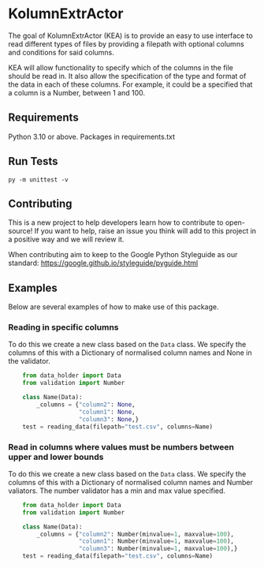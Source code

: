# KolumnExtrActor

The goal of KolumnExtrActor (KEA) is to provide an easy to use interface to read different types of files by providing a filepath with optional columns and conditions for
said columns.

KEA will allow functionality to specify which of the columns in the file should be read in. It also allow the specification of the type and format of the data in each of these columns. For example, it could be a specified that a column is a Number, between 1 and 100.

## Requirements

Python 3.10 or above.
Packages in requirements.txt

## Run Tests

	py -m unittest -v

## Contributing

This is a new project to help developers learn how to contribute to open-source! If you want to help, raise an issue you think will add to this project in a positive way and we will review it.

When contributing aim to keep to the Google Python Styleguide as our standard: https://google.github.io/styleguide/pyguide.html

## Examples

Below are several examples of how to make use of this package.

### Reading in specific columns
To do this we create a new class based on the `Data` class. We specify the columns of this with a Dictionary of normalised column names and None in the validator.
```python
    from data_holder import Data
    from validation import Number

    class Name(Data):
        _columns = {"column2": None,
                    "column1": None,
                    "column3": None,}
    test = reading_data(filepath="test.csv", columns=Name)
```


### Read in columns where values must be numbers between upper and lower bounds
To do this we create a new class based on the `Data` class. We specify the columns of this with a Dictionary of normalised column names and Number valiators. The number validator has a min and max value specified.
```python
    from data_holder import Data
    from validation import Number

    class Name(Data):
        _columns = {"column2": Number(minvalue=1, maxvalue=100),
                    "column1": Number(minvalue=1, maxvalue=100),
                    "column3": Number(minvalue=1, maxvalue=100),}
    test = reading_data(filepath="test.csv", columns=Name)
```
